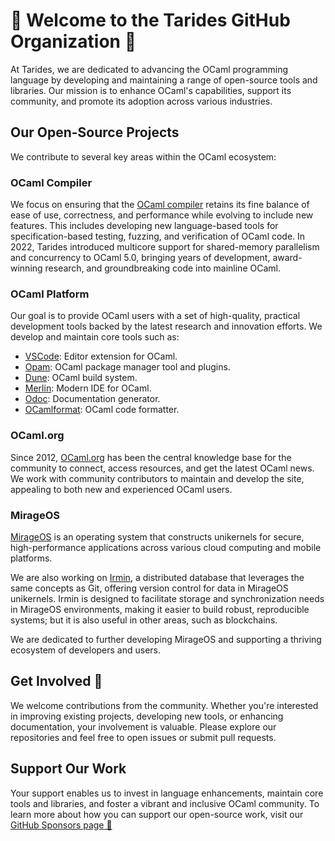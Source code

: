 # 👋 Welcome to the Tarides GitHub Organization 👋

At Tarides, we are dedicated to advancing the OCaml programming
language by developing and maintaining a range of open-source tools
and libraries. Our mission is to enhance OCaml's capabilities,
support its community, and promote its adoption across various
industries.

## Our Open-Source Projects

We contribute to several key areas within the OCaml ecosystem:

### OCaml Compiler

We focus on ensuring that the [OCaml compiler](https://github/ocaml/ocaml)
retains its fine balance of ease of use, correctness, and performance
while evolving to include new features. This includes developing new
language-based tools for specification-based testing, fuzzing, and
verification of OCaml code. In 2022, Tarides introduced multicore
support for shared-memory parallelism and concurrency to OCaml 5.0,
bringing years of development, award-winning research, and
groundbreaking code into mainline OCaml.

### OCaml Platform

Our goal is to provide OCaml users with a set of high-quality,
practical development tools backed by the latest research and
innovation efforts. We develop and maintain core tools such as:

- [VSCode](https://marketplace.visualstudio.com): Editor extension for OCaml.
- [Opam](https://opam.ocaml.org): OCaml package manager tool and plugins.
- [Dune](https://github.com/ocaml/dune): OCaml build system.
- [Merlin](https://github.com/ocaml/merlin): Modern IDE for OCaml.
- [Odoc](https://github.com/ocaml/odoc): Documentation generator.
- [OCamlformat](https://github.com/ocaml-ppx/ocamlformat): OCaml code formatter.

### OCaml.org

Since 2012, [OCaml.org](https://ocaml.org) has been the central
knowledge base for the community to connect, access resources, and get
the latest OCaml news. We work with community contributors to maintain
and develop the site, appealing to both new and experienced OCaml
users.

### MirageOS

[MirageOS](https://mirageos.org) is an operating system that
constructs unikernels for secure, high-performance applications across
various cloud computing and mobile platforms.

We are also working on [Irmin](https://irmin.org), a distributed
database that leverages the same concepts as Git, offering version
control for data in MirageOS unikernels. Irmin is designed to
facilitate storage and synchronization needs in MirageOS environments,
making it easier to build robust, reproducible systems; but it is also
useful in other areas, such as blockchains.

We are dedicated to further developing MirageOS and supporting a
thriving ecosystem of developers and users.


## Get Involved 🙌

We welcome contributions from the community. Whether you're interested
in improving existing projects, developing new tools, or enhancing
documentation, your involvement is valuable. Please explore our
repositories and feel free to open issues or submit pull requests.

## Support Our Work

Your support enables us to invest in language enhancements, maintain
core tools and libraries, and foster a vibrant and inclusive OCaml
community. To learn more about how you can support our open-source
work, visit our [GitHub Sponsors page 💖](https://github.com/sponsors/tarides)
